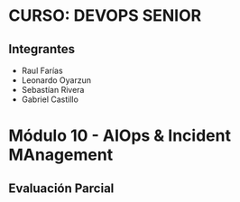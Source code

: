 # CURSO: DEVOPS SENIOR

## Integrantes
* Raul Farías
* Leonardo Oyarzun
* Sebastían Rivera
* Gabriel Castillo

# Módulo 10 - AIOps & Incident MAnagement

## Evaluación Parcial
